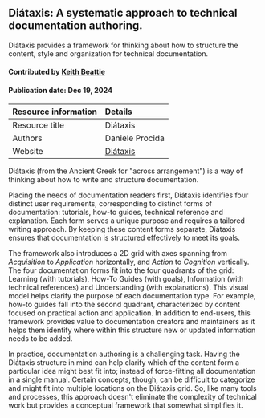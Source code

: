 ## Diátaxis: A systematic approach to technical documentation authoring.

<!--- deck text start --->
Diátaxis provides a framework for thinking about how to structure the content, style and
organization for technical documentation.
<!--- deck text end --->

#### Contributed by [Keith Beattie](https://github.com/ksbeattie)
#### Publication date: Dec 19, 2024

Resource information | Details
:--- | :---
Resource title | Diátaxis
Authors | Daniele Procida
Website | [Diátaxis](https://diataxis.fr/)

Diátaxis (from the Ancient Greek for "across arrangement") is a way of thinking about how to write
and structure documentation.

Placing the needs of documentation readers first, Diátaxis identifies four distinct user
requirements, corresponding to distinct forms of documentation: tutorials, how-to guides, technical
reference and explanation.  Each form serves a unique purpose and requires a tailored writing
approach.  By keeping these content forms separate, Diátaxis ensures that documentation is
structured effectively to meet its goals.

The framework also introduces a 2D grid with axes spanning from *Acquisition* to *Application*
horizontally, and *Action* to *Cognition* vertically.  The four documentation forms fit into the
four quadrants of the grid: Learning (with tutorials), How-To Guides (with goals), Information (with
technical references) and Understanding (with explanations).  This visual model helps clarify the
purpose of each documentation type.  For example, how-to guides fall into the second quadrant,
characterized by content focused on practical action and application.  In addition to end-users,
this framework provides value to documentation creators and maintainers as it helps them identify
where within this structure new or updated information needs to be added.

In practice, documentation authoring is a challenging task.  Having the Diátaxis structure in mind
can help clarify which of the content form a particular idea might best fit into; instead of
force-fitting all documentation in a single manual.  Certain concepts, though, can be difficult to
categorize and might fit into multiple locations on the Diátaxis grid.  So, like many tools and
processes, this approach doesn't eliminate the complexity of technical work but provides a
conceptual framework that somewhat simplifies it.

<!---
Publish: yes
Pinned: no
Topics: documentation
--->
